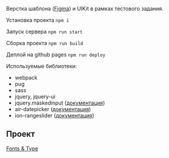 Верстка шаблона ([Figma](https://www.figma.com/file/MumYcKVk9RkKZEG6dR5E3A/FSD-education-program.-The-2nd-task)) и UIKit в рамках тестового задания.

Установка проекта ```npm i```

Запуск сервера ```npm run start```

Сборка проекта ```npm run build```

Деплой на github pages ```npm run deploy```

Используемые библиотеки:
- webpack
- pug
- sass
- jquery, jquery-ui
- jquery.maskedinput ([документация](https://github.com/digitalBush/jquery.maskedinput))
- air-datepicker ([документация](http://t1m0n.name/air-datepicker/docs/index-ru.html))
- ion-rangeslider ([документация](http://ionden.com/a/plugins/ion.rangeSlider/))

## Проект
[Fonts & Type](https://dgrtf.github.io/FSD/)
